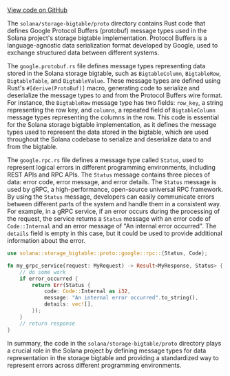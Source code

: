 
[View code on GitHub](https://github.com/solana-labs/solana/tree/master/na/storage-bigtable/proto)

The `solana/storage-bigtable/proto` directory contains Rust code that defines Google Protocol Buffers (protobuf) message types used in the Solana project's storage bigtable implementation. Protocol Buffers is a language-agnostic data serialization format developed by Google, used to exchange structured data between different systems.

The `google.protobuf.rs` file defines message types representing data stored in the Solana storage bigtable, such as `BigtableColumn`, `BigtableRow`, `BigtableTable`, and `BigtableValue`. These message types are defined using Rust's `#[derive(ProtoBuf)]` macro, generating code to serialize and deserialize the message types to and from the Protocol Buffers wire format. For instance, the `BigtableRow` message type has two fields: `row_key`, a string representing the row key, and `columns`, a repeated field of `BigtableColumn` message types representing the columns in the row. This code is essential for the Solana storage bigtable implementation, as it defines the message types used to represent the data stored in the bigtable, which are used throughout the Solana codebase to serialize and deserialize data to and from the bigtable.

The `google.rpc.rs` file defines a message type called `Status`, used to represent logical errors in different programming environments, including REST APIs and RPC APIs. The `Status` message contains three pieces of data: error code, error message, and error details. The `Status` message is used by gRPC, a high-performance, open-source universal RPC framework. By using the `Status` message, developers can easily communicate errors between different parts of the system and handle them in a consistent way. For example, in a gRPC service, if an error occurs during the processing of the request, the service returns a `Status` message with an error code of `Code::Internal` and an error message of "An internal error occurred". The `details` field is empty in this case, but it could be used to provide additional information about the error.

```rust
use solana::storage_bigtable::proto::google::rpc::{Status, Code};

fn my_grpc_service(request: MyRequest) -> Result<MyResponse, Status> {
    // do some work
    if error_occurred {
        return Err(Status {
            code: Code::Internal as i32,
            message: "An internal error occurred".to_string(),
            details: vec![],
        });
    }
    // return response
}
```

In summary, the code in the `solana/storage-bigtable/proto` directory plays a crucial role in the Solana project by defining message types for data representation in the storage bigtable and providing a standardized way to represent errors across different programming environments.